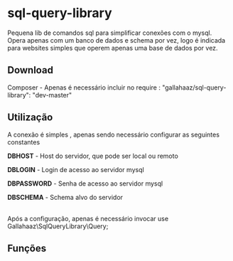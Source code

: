 # sql-query-library

Pequena lib de comandos sql para simplificar conexões com o mysql.
Opera apenas com um banco de dados e schema por vez, logo é indicada para websites simples que operem apenas uma base de dados por vez.

<h2>Download</h2>

Composer - Apenas é necessário incluir no require : "gallahaaz/sql-query-library": "dev-master"

<h2>Utilização</h2>

A conexão é simples , apenas sendo necessário configurar as seguintes constantes
<p><strong>DBHOST</strong> - Host do servidor, que pode ser local ou remoto</p>
<p><strong>DBLOGIN</strong> - Login de acesso ao servidor mysql</p>
<p><strong>DBPASSWORD</strong> - Senha de acesso ao servidor mysql
<p><strong>DBSCHEMA</strong> - Schema alvo do servidor</p>
<br/>
Após a configuração, apenas é necessário invocar use Gallahaaz\SqlQueryLibrary\Query;
<h2>Funções</h2>
